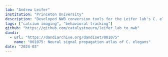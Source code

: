 ```yaml
---
lab: "Andrew Leifer"
institution: "Princeton University"
description: "Developed NWB conversion tools for the Leifer lab's C. elegans neural imaging datasets. The conversion pipeline handles complex whole-brain calcium imaging data combined with optogenetic stimulation, supporting systematic mapping of neural signal propagation across thousands of neuron pairs in the worm nervous system."
tags: ["calcium imaging", "behavioral tracking"]
github: "https://github.com/catalystneuro/leifer_lab_to_nwb"
dandi:
  - url: "https://dandiarchive.org/dandiset/001075"
    name: "001075: Neural signal propagation atlas of C. elegans"
date: "2024-03"
---
```


